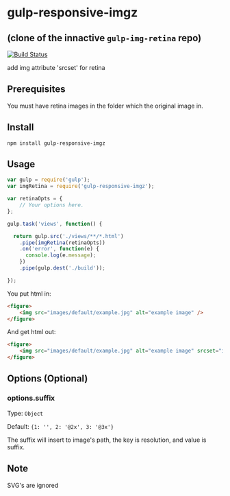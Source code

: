 # gulp-responsive-imgz
## (clone of the innactive `gulp-img-retina` repo)

[![Build Status](https://travis-ci.org/eliwilliamson/gulp-responsive-imgz.svg?branch=master)](https://travis-ci.org/eliwilliamson/gulp-responsive-imgz)

add img attribute 'srcset' for retina

## Prerequisites
You must have retina images in the folder which the original image in.

## Install

`npm install gulp-responsive-imgz`

## Usage

``` js
var gulp = require('gulp');
var imgRetina = require('gulp-responsive-imgz');

var retinaOpts = {
    // Your options here.
};

gulp.task('views', function() {

  return gulp.src('./views/**/*.html')
    .pipe(imgRetina(retinaOpts))
    .on('error', function(e) {
      console.log(e.message);
    })
    .pipe(gulp.dest('./build'));

});
```

You put html in:
``` html
<figure>
	<img src="images/default/example.jpg" alt="example image" />
</figure>
```

And get html out:
``` html
<figure>
	<img src="images/default/example.jpg" alt="example image" srcset="images/default/example.jpg 1x, images/default/example@2x.jpg 2x, images/default/example@3x.jpg 3x" />
</figure>
```

## Options (Optional)

### options.suffix
Type: ```Object```

Default: ```{1: '', 2: '@2x', 3: '@3x'}```

The suffix will insert to image's path, the key is resolution, and value is suffix.


## Note

SVG's are ignored
